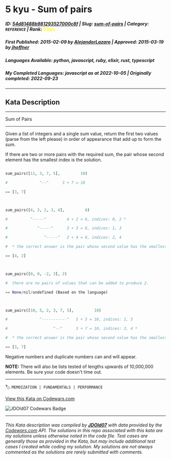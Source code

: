 # 5 kyu - Sum of pairs

##### **ID**: [54d81488b981293527000c8f](https://www.codewars.com/kata/54d81488b981293527000c8f) | **Slug**: [sum-of-pairs](https://www.codewars.com/kata/54d81488b981293527000c8f) | **Category**: `REFERENCE` | **Rank**: <span style="color:yellow">5 kyu</span>

##### **First Published**: 2015-02-09 ***by*** [AlejandorLazaro](https://www.codewars.com/users/AlejandorLazaro) | **Approved**: 2015-03-19 ***by*** [jhoffner](https://www.codewars.com/users/jhoffner)

##### **Languages Available**: python, javascript, ruby, elixir, rust, typescript

##### **My Completed Languages**: javascript ***as at*** 2022-10-05 | **Originally completed**: 2022-09-23

---

## Kata Description


----

Sum of Pairs

----



Given a list of integers and a single sum value, return the first two values (parse from the left please) in order of appearance that add up to form the sum.



If there are two or more pairs with the required sum, the pair whose second element has the smallest index is the solution.



```python

sum_pairs([11, 3, 7, 5],         10)

#              ^--^      3 + 7 = 10

== [3, 7]



sum_pairs([4, 3, 2, 3, 4],         6)

#          ^-----^         4 + 2 = 6, indices: 0, 2 *

#             ^-----^      3 + 3 = 6, indices: 1, 3

#                ^-----^   2 + 4 = 6, indices: 2, 4

#  * the correct answer is the pair whose second value has the smallest index

== [4, 2]



sum_pairs([0, 0, -2, 3], 2)

#  there are no pairs of values that can be added to produce 2.

== None/nil/undefined (Based on the language)



sum_pairs([10, 5, 2, 3, 7, 5],         10)

#              ^-----------^   5 + 5 = 10, indices: 1, 5

#                    ^--^      3 + 7 = 10, indices: 3, 4 *

#  * the correct answer is the pair whose second value has the smallest index

== [3, 7]

```



Negative numbers and duplicate numbers can and will appear.



__NOTE:__ There will also be lists tested of lengths upwards of 10,000,000 elements. Be sure your code doesn't time out.

---


🏷 `MEMOIZATION | FUNDAMENTALS | PERFORMANCE`


[View this Kata on Codewars.com](https://www.codewars.com/kata/54d81488b981293527000c8f)

![](https://www.codewars.com/users/jdold07/badges/large "JDOld07 Codewars Badge")

---

###### *This Kata description was compiled by [**JDOld07**](https://tpstech.dev) with data provided by the [Codewars.com](https://www.codewars.com) API.  The solutions in this repo associated with this kata are my solutions unless otherwise noted in the code file.  Test cases are generally those as provided in the Kata, but may include additional test cases I created while coding my solution.  My solutions are not always commented as the solutions are rarely submitted with comments.*
